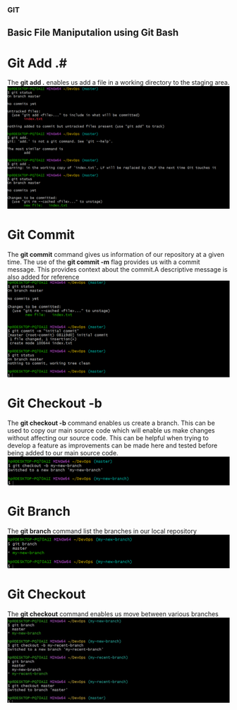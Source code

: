 ### GIT ###
## Basic File Maniputalion using Git Bash ##
# Git Add .#
The **git add .** enables us add a file in a working directory to the staging area. 
![Below screeshot shows a text file in a working directory before being added to a staging area](Image/Gitadd.png)
# Git Commit #
The **git commit** command gives us information of our repository at a given time. The use of the **git commit -m** flag provides us with a commit message. This provides context about the commit.A descriptive message is also added for reference
![Below screenshot shows the git commit -m flag used as well as a descriptive message providing context on our commit](Image/gitcommit.png)
# Git Checkout -b #
The **git checkout -b** command enables us create a branch. This can be used to copy our main source code which will enable  us make changes without affecting our source code. This can be helpful when trying to develop a feature as improvements can be made here and tested before being added to our main source code.
![Below screenshot shows branch created with the gitcheckout command](Image/gitbranch.png)
# Git Branch #
The **git branch** command list the branches in our local repository
![Below screenshot shows a list of our branches](Image/gitbranch1.png)
# Git Checkout #
The **git checkout** command enables us move between various branches
![See below screenshot for reference](Image/gitcheckout.jpg)
